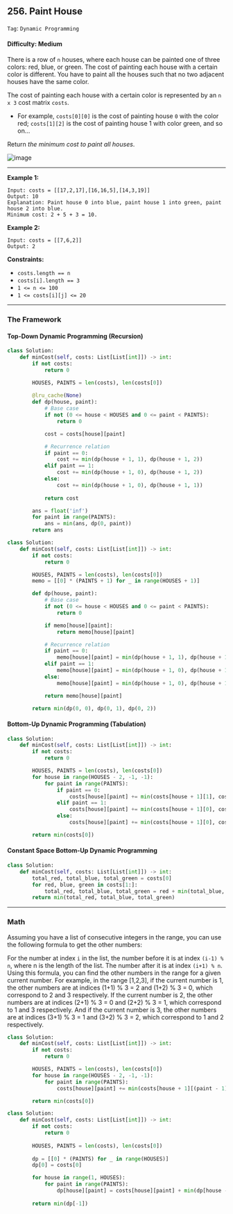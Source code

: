 ## 256. Paint House

```Tag```: ```Dynamic Programming```

#### Difficulty: Medium

There is a row of ```n``` houses, where each house can be painted one of three colors: red, blue, or green. The cost of painting each house with a certain color is different. You have to paint all the houses such that no two adjacent houses have the same color.

The cost of painting each house with a certain color is represented by an ```n x 3``` cost matrix ```costs```.

- For example, ```costs[0][0]``` is the cost of painting house ```0``` with the color red; ```costs[1][2]``` is the cost of painting house 1 with color green, and so on...

Return _the minimum cost to paint all houses_.

![image](https://user-images.githubusercontent.com/35042430/221101153-2836dcd7-89f1-4e78-ab7d-5b47ce8de382.png)

---

__Example 1:__
```
Input: costs = [[17,2,17],[16,16,5],[14,3,19]]
Output: 10
Explanation: Paint house 0 into blue, paint house 1 into green, paint house 2 into blue.
Minimum cost: 2 + 5 + 3 = 10.
```

__Example 2:__
```
Input: costs = [[7,6,2]]
Output: 2
```

__Constraints:__

- ```costs.length == n```
- ```costs[i].length == 3```
- ```1 <= n <= 100```
- ```1 <= costs[i][j] <= 20```

---

### The Framework

#### Top-Down Dynamic Programming (Recursion)

```Python
class Solution:
    def minCost(self, costs: List[List[int]]) -> int:
        if not costs:
            return 0

        HOUSES, PAINTS = len(costs), len(costs[0])
        
        @lru_cache(None)
        def dp(house, paint):
            # Base case
            if not (0 <= house < HOUSES and 0 <= paint < PAINTS):
                return 0

            cost = costs[house][paint]

            # Recurrence relation
            if paint == 0:
                cost += min(dp(house + 1, 1), dp(house + 1, 2))
            elif paint == 1:
                cost += min(dp(house + 1, 0), dp(house + 1, 2))
            else:
                cost += min(dp(house + 1, 0), dp(house + 1, 1))
        
            return cost

        ans = float('inf')
        for paint in range(PAINTS):
            ans = min(ans, dp(0, paint))
        return ans
```

```Python
class Solution:
    def minCost(self, costs: List[List[int]]) -> int:
        if not costs:
            return 0

        HOUSES, PAINTS = len(costs), len(costs[0])
        memo = [[0] * (PAINTS + 1) for _ in range(HOUSES + 1)]

        def dp(house, paint):
            # Base case
            if not (0 <= house < HOUSES and 0 <= paint < PAINTS):
                return 0

            if memo[house][paint]:
                return memo[house][paint]

            # Recurrence relation
            if paint == 0:
                memo[house][paint] = min(dp(house + 1, 1), dp(house + 1, 2)) + costs[house][paint]
            elif paint == 1:
                memo[house][paint] = min(dp(house + 1, 0), dp(house + 1, 2)) + costs[house][paint]
            else:
                memo[house][paint] = min(dp(house + 1, 0), dp(house + 1, 1)) + costs[house][paint]

            return memo[house][paint]

        return min(dp(0, 0), dp(0, 1), dp(0, 2))
```

#### Bottom-Up Dynamic Programming (Tabulation)

```Python
class Solution:
    def minCost(self, costs: List[List[int]]) -> int:
        if not costs:
            return 0

        HOUSES, PAINTS = len(costs), len(costs[0])
        for house in range(HOUSES - 2, -1, -1):
            for paint in range(PAINTS):
                if paint == 0:
                    costs[house][paint] += min(costs[house + 1][1], costs[house + 1][2])
                elif paint == 1:
                    costs[house][paint] += min(costs[house + 1][0], costs[house + 1][2])
                else:
                    costs[house][paint] += min(costs[house + 1][0], costs[house + 1][1])

        return min(costs[0])

```

#### Constant Space Bottom-Up Dynamic Programming 

```Python
class Solution:
    def minCost(self, costs: List[List[int]]) -> int:
        total_red, total_blue, total_green = costs[0]
        for red, blue, green in costs[1:]:
            total_red, total_blue, total_green = red + min(total_blue, total_green), blue + min(total_red, total_green), green + min(total_red, total_blue)
        return min(total_red, total_blue, total_green)
```

--- 

### Math

Assuming you have a list of consecutive integers in the range, you can use the following formula to get the other numbers:

For the number at index ```i``` in the list, the number before it is at index ```(i-1) % n```, where n is the length of the list. The number after it is at index ```(i+1) % n```.
Using this formula, you can find the other numbers in the range for a given current number. For example, in the range [1,2,3], if the current number is 1, the other numbers are at indices (1+1) % 3 = 2 and (1+2) % 3 = 0, which correspond to 2 and 3 respectively. If the current number is 2, the other numbers are at indices (2+1) % 3 = 0 and (2+2) % 3 = 1, which correspond to 1 and 3 respectively. And if the current number is 3, the other numbers are at indices (3+1) % 3 = 1 and (3+2) % 3 = 2, which correspond to 1 and 2 respectively.

```Python
class Solution:
    def minCost(self, costs: List[List[int]]) -> int:
        if not costs:
            return 0

        HOUSES, PAINTS = len(costs), len(costs[0])
        for house in range(HOUSES - 2, -1, -1):
            for paint in range(PAINTS):
                costs[house][paint] += min(costs[house + 1][(paint - 1) % PAINTS], costs[house + 1][(paint + 1) % PAINTS])

        return min(costs[0])
```

```Python
class Solution:
    def minCost(self, costs: List[List[int]]) -> int:
        if not costs:
            return 0
            
        HOUSES, PAINTS = len(costs), len(costs[0])
        
        dp = [[0] * (PAINTS) for _ in range(HOUSES)]
        dp[0] = costs[0]

        for house in range(1, HOUSES):
            for paint in range(PAINTS):
                dp[house][paint] = costs[house][paint] + min(dp[house - 1][(paint - 1) % PAINTS], dp[house - 1][(paint + 1) % PAINTS])
                
        return min(dp[-1])
```
